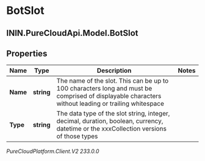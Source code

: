 # BotSlot

## ININ.PureCloudApi.Model.BotSlot

## Properties

|Name | Type | Description | Notes|
|------------ | ------------- | ------------- | -------------|
| **Name** | **string** | The name of the slot. This can be up to 100 characters long and must be comprised of displayable characters without leading or trailing whitespace | |
| **Type** | **string** | The data type of the slot string, integer, decimal, duration, boolean, currency, datetime or the xxxCollection versions of those types | |



_PureCloudPlatform.Client.V2 233.0.0_
